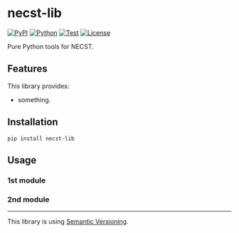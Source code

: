 # necst-lib

[![PyPI](https://img.shields.io/pypi/v/necst-lib.svg?label=PyPI&style=flat-square)](https://pypi.org/pypi/necst-lib/)
[![Python](https://img.shields.io/pypi/pyversions/necst-lib.svg?label=Python&color=yellow&style=flat-square)](https://pypi.org/pypi/necst-lib/)
[![Test](https://img.shields.io/github/workflow/status/nanten2/necst-lib/Test?logo=github&label=Test&style=flat-square)](https://github.com/nanten2/necst-lib/actions)
[![License](https://img.shields.io/badge/license-MIT-blue.svg?label=License&style=flat-square)](LICENSE)

Pure Python tools for NECST.

## Features

This library provides:

- something.

## Installation

```shell
pip install necst-lib
```

## Usage

### 1st module

### 2nd module

---

This library is using [Semantic Versioning](https://semver.org).
